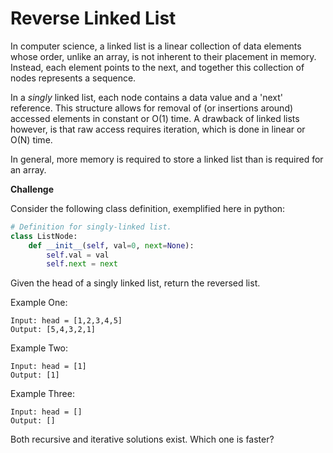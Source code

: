 # Reverse Linked List

In computer science, a linked list is a linear collection of data elements whose order, unlike an array, is not inherent to their placement in memory. Instead, each element points to the next, and together this collection of nodes represents a sequence.

In a *singly* linked list, each node contains a data value and a 'next' reference. This structure allows for removal of (or insertions around) accessed elements in constant or O(1) time. A drawback of linked lists however, is that raw access requires iteration, which is done in linear or O(N) time.

In general, more memory is required to store a linked list than is required for an array.

**Challenge**

Consider the following class definition, exemplified here in python:
```python
# Definition for singly-linked list.
class ListNode:
    def __init__(self, val=0, next=None):
        self.val = val
        self.next = next
```
Given the head of a singly linked list, return the reversed list.

Example One:
```
Input: head = [1,2,3,4,5]
Output: [5,4,3,2,1]
```
Example Two:
```
Input: head = [1]
Output: [1]
```
Example Three:
```
Input: head = []
Output: []
```

Both recursive and iterative solutions exist. Which one is faster?
